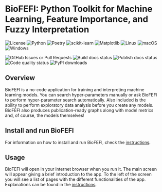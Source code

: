 # BioFEFI: Python Toolkit for Machine Learning, Feature Importance, and Fuzzy Interpretation

![License][license-badge]
![Python][python-badge]
![Poetry][poetry-badge]
![scikit-learn][sklearn-badge]
![Matplotlib][plt-badge]
![Linux][linux-badge]
![macOS][macos-badge]
![Windows][windows-badge]

![GitHub Issues or Pull Requests][issues-badge]
![Build docs status][build-docs-badge]
![Publish docs status][publish-docs-badge]
![Code quality status][code-quality-badge]
![PyPI downloads][downloads-badge]

## Overview

BioFEFI is a no-code application for training and interpreting machine learning models. You can search hyper-parameters manually or ask BioFEFI to perform hyper-parameter search automatically. Also included is the ability to perform exploratory data analysis before you create any models. BioFEFI also produces publication-ready graphs along with model metrics and, of course, the models themselves!

## Install and run BioFEFI

For information on how to install and run BioFEFI, check the [instructions](https://biomaterials-for-medical-devices-ai.github.io/BioFEFI/users/installation.html).

## Usage

BioFEFI will open in your internet browser when you run it. The main screen will appear giving a brief introduction to the app. To the left of the screen you will see a list of pages with the different functionalities of the app. Explanations can be found in the [instructions](https://biomaterials-for-medical-devices-ai.github.io/BioFEFI/index.html).

[poetry-badge]: https://img.shields.io/badge/Poetry-%233B82F6.svg?style=for-the-badge&logo=poetry&logoColor=0B3D8D
[sklearn-badge]: https://img.shields.io/badge/scikit--learn-%23F7931E.svg?style=for-the-badge&logo=scikit-learn&logoColor=white
[plt-badge]: https://img.shields.io/badge/Matplotlib-%23ffffff.svg?style=for-the-badge&logo=Matplotlib&logoColor=black
[linux-badge]: https://img.shields.io/badge/Linux-FCC624?style=for-the-badge&logo=linux&logoColor=black
[macos-badge]: https://img.shields.io/badge/mac%20os-000000?style=for-the-badge&logo=macos&logoColor=F0F0F0
[windows-badge]: https://img.shields.io/badge/Windows-0078D6?style=for-the-badge&logo=windows&logoColor=white
[python-badge]: https://img.shields.io/badge/Python-3776AB?style=for-the-badge&logo=python&logoColor=white
[issues-badge]: https://img.shields.io/github/issues/Biomaterials-for-Medical-Devices-AI/BioFEFI?style=for-the-badge
[build-docs-badge]: https://img.shields.io/github/actions/workflow/status/Biomaterials-for-Medical-Devices-AI/BioFEFI/build-dcos.yml?style=for-the-badge&label=Build%20docs
[publish-docs-badge]: https://img.shields.io/github/actions/workflow/status/Biomaterials-for-Medical-Devices-AI/BioFEFI/publish-docs.yml?style=for-the-badge&label=Publish%20docs
[code-quality-badge]: https://img.shields.io/github/actions/workflow/status/Biomaterials-for-Medical-Devices-AI/BioFEFI/format-code.yml?style=for-the-badge&label=Code%20quality
[license-badge]: https://img.shields.io/github/license/Biomaterials-for-Medical-Devices-AI/BioFEFI?style=for-the-badge&label=License
[downloads-badge]: https://img.shields.io/pypi/dm/biofefi?style=for-the-badge

